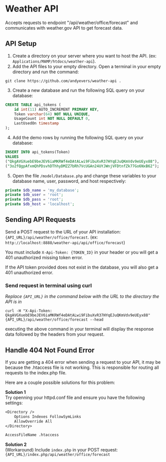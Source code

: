 # Weather API
Accepts requests to endpoint "/api/weather/office/forecast" and communicates with weather.gov API to get forecast data. 


## API Setup
1. Create a directory on your server where you want to host the API. (ex: `Applications/MAMP/htdocs/weather-api`).
2. Add the API files to your empty directory. Open a terminal in your empty directory and run the command: 
```console
git clone https://github.com/andyevers/weather-api .
```
3. Create a new database and run the following SQL query on your database:
```SQL
CREATE TABLE api_tokens (
    id int(11) AUTO_INCREMENT PRIMARY KEY,
    Token varchar(64) NOT NULL UNIQUE,
    UsageCount int NOT NULL DEFAULT 0,
    LastUsedOn timestamp
);
```
4. Add the demo rows by running the following SQL query on your database:
```SQL
INSERT INTO api_tokens(Token) 
VALUES 
("QkgAVGXuebE9beJEV6iaMKRWf4eDAtALwi9FibuXvR37HYqEJuQKmVdv9eUEyx88"), 
("3o2fQgpAfxmQhPDsvhDThhyDMZZ7bRh7VcUGAn24UYJWnjVFDtnfZk77Go6NxB62");
```
5. Open the file `/model/Database.php` and change these variables to your database name, user, password, and host respectively:
```PHP
private $db_name = 'my_database';
private $db_user = 'root';
private $db_pass = 'root';
private $db_host = 'localhost';
```


## Sending API Requests
Send a POST request to the URL of your API installation: `{API_URL}/api/weather/office/forecast`. (ex: `http://localhost:8888/weather-api/api/office/forecast`)

You must include `X-Api-Token: {TOKEN_ID}` in your header or you will get a 401 unauthorized missing token error.

If the API token provided does not exist in the database, you will also get a 401 unauthorized error.

### Send request in terminal using curl
*Replace `{API_URL}` in the command below with the URL to the directory the API is in*
```console
curl -H "X-Api-Token: QkgAVGXuebE9beJEV6iaMKRWf4eDAtALwi9FibuXvR37HYqEJuQKmVdv9eUEyx88" {API_URL}/api/weather/office/forecast --head
```
executing the above command in your terminal will display the response data followed by the headers from your request.


## Handle 404 Not Found Error 
If you are getting a 404 error when sending a request to your API, it may be because the .htaccess file is not working. This is responsible for routing all requests to the index.php file. 

Here are a couple possible solutions for this problem:

__Solution 1__ <br>
Try openning your httpd.conf file and ensure you have the following settings:
```txt
<Directory />
    Options Indexes FollowSymLinks
    AllowOverride All
</Directory>

AccessFileName .htaccess
```
__Solution 2__ <br>
(Workaround) Include `index.php` in your POST request: `{API_URL}/index.php/api/weather/office/forecast`

